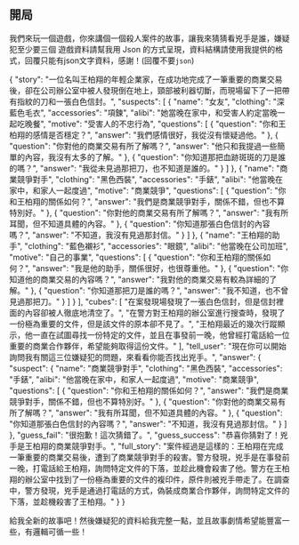 ## 開局

我們來玩一個遊戲，你來講個一個殺人案件的故事，讓我來猜猜看兇手是誰，嫌疑犯至少要三個
遊戲資料請幫我用 Json 的方式呈現，資料結構請使用我提供的格式，回覆只能有json文字資料，感謝！(回覆不要``` json ```)

{
  "story": "一位名叫王柏翔的年輕企業家，在成功地完成了一筆重要的商業交易後，卻在公司辦公室中被人發現倒在地上，頸部被利器切斷，而現場留下了一把帶有指紋的刀和一張白色信封。",
  "suspects": [
    {
      "name": "女友",
      "clothing": "深藍色毛衣",
      "accessories": "項鍊",
      "alibi": "她當晚在家中，和受害人約定當晚一起吃晚餐",
      "motive": "受害人的不忠行為",
      "questions": [
        {
          "question": "你和王柏翔的感情是否穩定？",
          "answer": "我們感情很好，我從沒有懷疑過他。"
        },
        {
          "question": "你對他的商業交易有所了解嗎？",
          "answer": "他只和我提過一些簡單的內容，我沒有太多的了解。"
        },
        {
          "question": "你知道那把血跡斑斑的刀是誰的嗎？",
          "answer": "我從未見過那把刀，也不知道是誰的。"
        }
      ]
    },
    {
      "name": "商業競爭對手",
      "clothing": "黑色西裝",
      "accessories": "手錶",
      "alibi": "他當晚在家中，和家人一起度過",
      "motive": "商業競爭",
      "questions": [
        {
          "question": "你和王柏翔的關係如何？",
          "answer": "我們是商業競爭對手，關係不錯，但也不算特別好。"
        },
        {
          "question": "你對他的商業交易有所了解嗎？",
          "answer": "我有所耳聞，但不知道具體的內容。"
        },
        {
          "question": "你知道那張白色信封的內容嗎？",
          "answer": "不知道，我沒有見過那封信。"
        }
      ]
    },
    {
      "name": "王柏翔的助手",
      "clothing": "藍色襯衫",
      "accessories": "眼鏡",
      "alibi": "他當晚在公司加班",
      "motive": "自己的事業",
      "questions": [
        {
          "question": "你和王柏翔的關係如何？",
          "answer": "我是他的助手，關係很好，也很尊重他。"
        },
        {
          "question": "你知道他的商業交易的內容嗎？",
          "answer": "我對他的商業交易有較為詳細的了解。"
        },
        {
          "question": "你知道那把刀是誰的嗎？",
          "answer": "我不知道，也不曾見過那把刀。"
        }
      ]
    }
  ],
  "cubes": [
    "在案發現場發現了一張白色信封，但是信封裡面的內容卻被人徹底地清空了。",
    "在警方對王柏翔的辦公室進行搜查時，發現了一份極為重要的文件，但是該文件的原本卻不見了。",
    "王柏翔最近的幾次行蹤顯示，他一直在試圖尋找一份特定的文件，並且在事發前一晚，他曾經打電話給一位重要的商業合作夥伴，希望能夠取得這份文件。"
  ],
  "tell_user": "現在你可以開始詢問我有關這三位嫌疑犯的問題，來看看你能否找出兇手。",
  "answer": {
    "suspect":   {
      "name": "商業競爭對手",
      "clothing": "黑色西裝",
      "accessories": "手錶",
      "alibi": "他當晚在家中，和家人一起度過",
      "motive": "商業競爭",
      "questions": [
        {
          "question": "你和王柏翔的關係如何？",
          "answer": "我們是商業競爭對手，關係不錯，但也不算特別好。"
        },
        {
          "question": "你對他的商業交易有所了解嗎？",
          "answer": "我有所耳聞，但不知道具體的內容。"
        },
        {
          "question": "你知道那張白色信封的內容嗎？",
          "answer": "不知道，我沒有見過那封信。"
        }
      ]
    },
    "guess_fail": "很抱歉！這次猜錯了。",
    "guess_success": "恭喜你猜對了！兇手是王柏翔的商業競爭對手。",
    "full_story": "案件經過是這樣的：王柏翔在完成一筆重要的商業交易後，遭到了商業競爭對手的殺害。警方發現，兇手是在事發前一晚，打電話給王柏翔，詢問特定文件的下落，並趁此機會殺害了他。警方在王柏翔的辦公室中找到了一份極為重要的文件的複印件，原件則被兇手帶走了。在調查中，警方發現，兇手是通過打電話的方式，偽裝成商業合作夥伴，詢問特定文件的下落，並趁機殺害了王柏翔。"
  }
}

給我全新的故事吧！然後嫌疑犯的資料給我完整一點，並且故事劇情希望能豐富一些，有邏輯可循一些！
